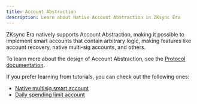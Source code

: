 ```yaml
---
title: Account Abstraction
description: Learn about Native Account Abstraction in ZKsync Era
---
```


ZKsync Era natively supports Account Abstraction, making it possible to implement smart accounts
that contain arbitrary logic, making features like account recovery, native multi-sig accounts, and others.

To learn more about the design of Account Abstraction, see the [Protocol documentation](/zksync-protocol/account-abstraction).

If you prefer learning from tutorials, you can check out the following ones:

- [Native multisig smart account](https://code.zksync.io/tutorials/native-aa-multisig)
- [Daily spending limit account](https://code.zksync.io/tutorials/daily-spend-limit-account)
